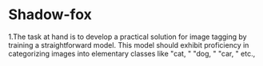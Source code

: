 # Shadow-fox
1.The task at hand is to develop a practical solution for image tagging by training a straightforward model. This model should exhibit proficiency in categorizing images into elementary classes like "cat,  " "dog,  " "car,  " etc., 

